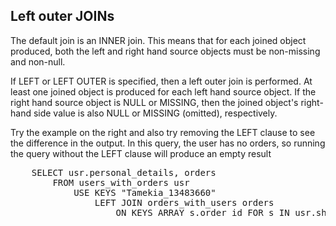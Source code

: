 ## Left outer JOINs

The default join is an INNER join. This means that for each joined
object produced, both the left and right hand source objects must be
non-missing and non-null.

If LEFT or LEFT OUTER is specified, then a left outer join is
performed. At least one joined object is produced for each left hand
source object. If the right hand source object is NULL or MISSING,
then the joined object's right-hand side value is also NULL or MISSING
(omitted), respectively.

Try the example on the right and also try removing the LEFT clause to
see the difference in the output. In this query, the user has no
orders, so running the query without the LEFT clause will produce an
empty result

<pre id="example">
    SELECT usr.personal_details, orders
        FROM users_with_orders usr 
            USE KEYS "Tamekia_13483660" 
                LEFT JOIN orders_with_users orders 
                    ON KEYS ARRAY s.order_id FOR s IN usr.shipped_order_history END
</pre> 

